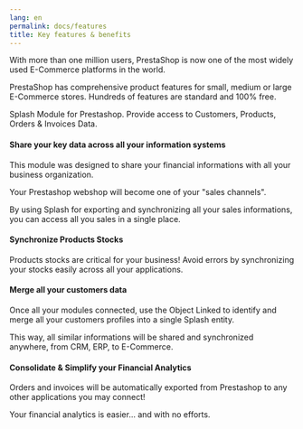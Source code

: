 ```yaml
---
lang: en
permalink: docs/features
title: Key features & benefits
---
```


With more than one million users, PrestaShop is now one of the most widely used E-Commerce platforms in the world.

PrestaShop has comprehensive product features for small, medium or large E-Commerce stores. Hundreds of features are standard and 100% free.

Splash Module for Prestashop. Provide access to Customers, Products, Orders & Invoices Data.

#### Share your key data across all your information systems

This module was designed to share your financial informations with all your business organization.

Your Prestashop webshop will become one of your "sales channels".  

By using Splash for exporting and synchronizing all your sales informations, you can access all you sales in a single place.

#### Synchronize Products Stocks

Products stocks are critical for your business! Avoid errors by synchronizing your stocks easily across all your applications. 

#### Merge all your customers data

Once all your modules connected, use the Object Linked to identify and merge all your customers profiles into a single Splash entity. 

This way, all similar informations will be shared and synchronized anywhere, from CRM, ERP, to E-Commerce.

#### Consolidate & Simplify your Financial Analytics

Orders and invoices will be automatically exported from Prestashop to any other applications you may connect! 

Your financial analytics is easier... and with no efforts.
